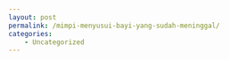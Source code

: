 ```yaml
---
layout: post
permalink: /mimpi-menyusui-bayi-yang-sudah-meninggal/
categories:
    - Uncategorized
---
```


